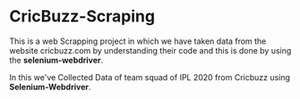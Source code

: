 # CricBuzz-Scraping


This is a web Scrapping project in which we have taken data from the website cricbuzz.com by understanding their code and this is done by using the **selenium-webdriver**.

In this we've Collected Data of team squad of IPL 2020 from Cricbuzz using **Selenium-Webdriver**.
